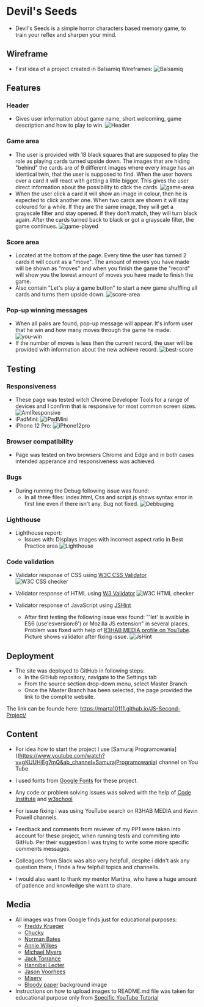 # Devil's Seeds
- Devil's Seeds is a simple horror characters based memory game, to train your reflex and sharpen your mind.
## **Wireframe**
- First idea of a project created in  Balsamiq Wireframes:
![Balsamiq](https://user-images.githubusercontent.com/106401395/185756405-60494be9-9213-4fa5-98e7-04db082efc9d.jpg)
## **Features**

### Header
- Gives user information about game name, short welcoming, game description and how to play to win.
![Header](https://user-images.githubusercontent.com/106401395/185756682-0f59d844-0e3f-4e87-9e36-bfd74e536517.jpg)
### Game area
- The user is provided with 18 black squares that are supposed to play the role as playing cards turned upside down. The images that are hiding "behind" the cards are of 9 different images where every image has an identical twin, that the user is supposed to find. When the user hovers over a card it will react with getting a little bigger. This gives the user direct information about the possibility to click the cards.
![game-area](https://user-images.githubusercontent.com/106401395/185757012-ea678cbf-e1bd-47c4-8f85-095401e5e7b5.jpg)
- When the user click a card it will show an image in colour, then he is expected to click another one. When two cards are shown it will stay coloured for a while. If they are the same image, they will get a grayscale filter and stay opened. If they don’t match, they will turn black again. After the cards turned back to black or got a grayscale filter, the game continues.
![game-played](https://user-images.githubusercontent.com/106401395/185757301-9cd67100-b935-448e-b7ff-1954f037bfc3.jpg)
### Score area
- Located at the bottom af the page. Every time the user has turned 2 cards it will count as a "move". The amount of moves you have made will be shown as "moves" and when you finish the game the "record" will show you the lowest amount of moves you have made to finish the game.
- Also contain "Let's play a game button" to start a new game shuffling all cards and turns them upside down.
![score-area](https://user-images.githubusercontent.com/106401395/185797367-447f8487-0c69-4df6-9d5b-adc507d7ea31.jpg)
### Pop-up winning messages
- When all pairs are found, pop-up message will appear. It's inform user that he win and how many moves through the game he made.
![you-win](https://user-images.githubusercontent.com/106401395/185797651-19dce982-720f-4c5f-8812-18b0a3780b23.jpg)
- If the number of moves is less then the current record, the user will be provided with information about the new achieve record. 
![best-score](https://user-images.githubusercontent.com/106401395/185797720-dc01f16f-8e83-4686-b213-bab1df8bfd72.jpg)
## **Testing**
### Responsiveness
  - These page was tested witch Chrome Developer Tools for a range of devices and I confirm that is responsive for most common screen sizes.
   ![AmIResponsive](https://user-images.githubusercontent.com/106401395/185796345-fc53528f-1755-48fb-98c2-2ed5381ebc75.jpg)
   - iPadMini:
   ![iPadMini](https://user-images.githubusercontent.com/106401395/185796420-b54839c8-2fbb-430b-87e5-40d5b03f86f4.jpg)
   - iPhone 12 Pro:
   ![iPhone12pro](https://user-images.githubusercontent.com/106401395/185796450-0d0d2a7c-7c44-4e92-9e24-3825042573f2.jpg)
### Browser compatibility
  - Page was tested on two browsers Chrome and Edge and in both cases intended apperance and responsiveness was achieved.
### Bugs
- During running the Debug following issue was found:
  - In all three files: index.html, Css and script.js shows syntax error in first line even if there isn't any. Bug not fixed.
![Debbuging](https://user-images.githubusercontent.com/106401395/185798318-7579b8a6-4993-40d8-b16e-c3ccbbbd5cde.jpg)
### Lighthouse
- Lighthouse report:
  - Issues with: Displays images with incorrect aspect ratio in Best Practice area
![Lighthouse](https://user-images.githubusercontent.com/106401395/185798456-6cd141a8-10ed-427a-bd6e-2e4e8eef2d4d.jpg)
### Code validation
 - Validator response of CSS using [W3C CSS Validator](https://jigsaw.w3.org/css-validator/)
 ![W3C CSS checker](https://user-images.githubusercontent.com/106401395/185798746-7537d4f1-c0df-46eb-a3fc-8d22a7b6b98e.jpg)
 
 - Validator response of HTML using [W3 Validator](https://validator.w3.org/)
 ![W3C HTML checker](https://user-images.githubusercontent.com/106401395/185798873-8c481dd3-f403-4226-92a3-703e33c2b517.jpg)
 
 - Validator response of JavaScript using [JSHint](https://jshint.com/)
   - After first testing the following issue was found: "'let' is avaible in ES6 (use'esversion:6') or Mozilla JS extension" in several places. Problem was fixed with help of [R3HAB MEDIA profile on YouTube](https://www.bing.com/videos/search?q=let+is+available+in+es6&view=detail&mid=8FEDAD0E1A7AE3E9C8EA8FEDAD0E1A7AE3E9C8EA&FORM=VIRE). Picture shows validator after fixing issue.
   ![JsHint](https://user-images.githubusercontent.com/106401395/185799293-4df47412-f361-48cf-bd94-96b0a8d57a81.jpg)
## **Deployment**
- The site was deployed to GitHub in following steps:
  - In the GitHub repository, navigate to the Settings tab
  - From the source section drop-down menu, select Master Branch
  - Once the Master Branch has been selected, the page provided the link to the complite website.

The link can be founde here: <a href="https://marta10111.github.io/JS-Second-Project/" rel="nofollow"> https://marta10111.github.io/JS-Second-Project/
## **Content**
 - For idea how to start the project I use [Samuraj Programowania]((https://www.youtube.com/watch?v=gKUUHjEg7mQ&ab_channel=SamurajProgramowania)
 channel on You Tube

 - I used fonts from [Google Fonts](https://fonts.google.com/) for these project.
 -  Any code or problem solving issues was solved with the help of [Code Institute](https://learn.codeinstitute.net/login?next=/) and [w3school](https://www.w3schools.com/)
  - For issue fixing i was using YouTube search on R3HAB MEDIA and Kevin Powell channels.
  - Feedback and comments from reviever of my PP1 were taken into account for these project, when running tests and commiting into GitHub. Per their suggestion I was trying to write some more specific comments messages.
  -  Colleagues from Slack was also very helpfull, despite i didn't ask any question
there, I finde a few felpfull topics and channells.
 - I would also want to thank my mentor Martina, who have a huge amount of patience and knowledge she want to share.
## **Media**
- All images was from Google finds just for educational purposes:
  - [Freddy Krueger](https://villains.fandom.com/wiki/Freddy_Krueger_(original))
  - [Chucky](https://en.wikipedia.org/wiki/Chucky_%28character%29)
  - [Norman Bates](https://halloweenhorrornights.fandom.com/wiki/Norman_Bates)
  - [Annie Wilkes](https://www.whatsleepsbeneath.com/movieblog/women-in-horror-annie-wilkes)
  - [Michael Myers](https://en.wikipedia.org/wiki/Michael_Myers_%28Halloween%29)
  - [Jack Torrance](https://en.wikipedia.org/wiki/Jack_Torrance)
  - [Hannibal Lecter](https://en.wikipedia.org/wiki/Hannibal_Lecter)
  - [Jason Voorhees](https://en.wikipedia.org/wiki/Jason_Voorhees)
  - [Misery](https://www.looper.com/251702/the-untold-truth-of-misery/)
  - [Bloody paper](https://depositphotos.com/108604478/stock-photo-old-paper-background-with-blood.html) background image
- Instructions on how to upload images to README.md file was taken for educational purpose only from <a href="https://www.youtube.com/watch?v=nvPOUdz5PL4&t=146s&ab_channel=DanShahin>" rel="nofollow"> Specific YouTube Tutorial</a>





